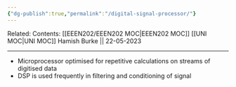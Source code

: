 ```yaml
---
{"dg-publish":true,"permalink":"/digital-signal-processor/"}
---
```


Related: 
Contents: [[EEEN202/EEEN202 MOC\|EEEN202 MOC]]
[[UNI MOC\|UNI MOC]]
Hamish Burke || 22-05-2023
***

- Microprocessor optimised for repetitive calculations on streams of digitised data
- DSP is used frequently in filtering and conditioning of signal